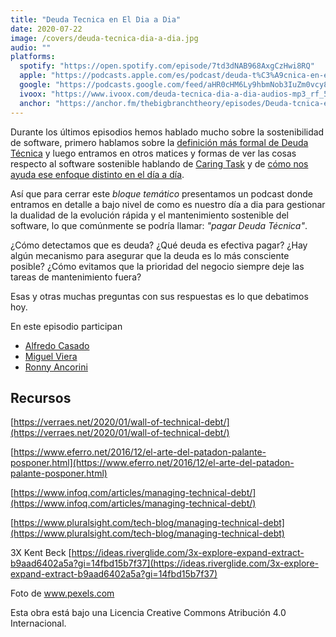 ```yaml
---
title: "Deuda Tecnica en El Dia a Dia"
date: 2020-07-22
image: /covers/deuda-tecnica-dia-a-dia.jpg
audio: ""
platforms:
  spotify: "https://open.spotify.com/episode/7td3dNAB968AxgCzHwi8RQ"
  apple: "https://podcasts.apple.com/es/podcast/deuda-t%C3%A9cnica-en-el-d%C3%ADa-a-d%C3%ADa/id1511403790?i=1000486200959"
  google: "https://podcasts.google.com/feed/aHR0cHM6Ly9hbmNob3IuZm0vcy81NmUwZjc4L3BvZGNhc3QvcnNz/episode/MDVlOTZjODYtYTExOS00YmE3LTljYTYtNDc1NGI5NjAxNTFl?sa=X&ved=2ahUKEwiAprqPsO3qAhUC_BoKHYclBbMQkfYCegQIARAF"
  ivoox: "https://www.ivoox.com/deuda-tecnica-dia-a-dia-audios-mp3_rf_54388088_1.html"
  anchor: "https://anchor.fm/thebigbranchtheory/episodes/Deuda-tcnica-en-el-da-a-da-eh99nl"
---
```


Durante los últimos episodios hemos hablado mucho sobre la sostenibilidad de software, primero hablamos sobre la [definición más formal de Deuda Técnica](/post/deuda-t%C3%A9cnica/) y luego entramos en otros matices y formas de ver las cosas respecto al software sostenible hablando de [Caring Task](/post/caring-task-deuda-tecnica-manuel-rivero/) y de [cómo nos ayuda ese enfoque distinto en el día a día](/post/caring-task-deuda-tecnica-manuel-rivero-parte-2/). 

Así que para cerrar este _bloque temático_ presentamos un podcast donde entramos en detalle a bajo nivel de como es nuestro día a dia para gestionar la dualidad de la evolución rápida y el mantenimiento sostenible del software, lo que comúnmente se podría llamar: _"pagar Deuda Técnica"_.

¿Cómo detectamos que es deuda? ¿Qué deuda es efectiva pagar? ¿Hay algún mecanismo para asegurar que la deuda es lo más consciente posible? ¿Cómo evitamos que la prioridad del negocio siempre deje las tareas de mantenimiento fuera?

Esas y otras muchas preguntas con sus respuestas es lo que debatimos hoy.

En este episodio participan 

- [Alfredo Casado](https://twitter.com/AlfredoCasado)
- [Miguel Viera](https://twitter.com/mangelviera)
- [Ronny Ancorini](https://twitter.com/trikitrok)

## Recursos

[https://verraes.net/2020/01/wall-of-technical-debt/](https://verraes.net/2020/01/wall-of-technical-debt/)

[https://www.eferro.net/2016/12/el-arte-del-patadon-palante-posponer.html](https://www.eferro.net/2016/12/el-arte-del-patadon-palante-posponer.html)

[https://www.infoq.com/articles/managing-technical-debt/](https://www.infoq.com/articles/managing-technical-debt/)

[https://www.pluralsight.com/tech-blog/managing-technical-debt](https://www.pluralsight.com/tech-blog/managing-technical-debt)

3X Kent Beck [https://ideas.riverglide.com/3x-explore-expand-extract-b9aad6402a5a?gi=14fbd15b7f37](https://ideas.riverglide.com/3x-explore-expand-extract-b9aad6402a5a?gi=14fbd15b7f37)

Foto de www.pexels.com

Esta obra está bajo una Licencia Creative Commons Atribución 4.0 Internacional.
